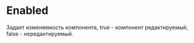# **Enabled**
Задает изменяемость компонента, true - компонент редактируемый, false - нередактируемый.